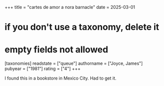 +++
title = "cartes de amor a nora barnacle"
date = 2025-03-01
# if you don't use a taxonomy, delete it
# empty fields not allowed
[taxonomies]
  readstate = ["queue"]
  authorname = ["Joyce, James"]
  pubyear = ["1981"]
  rating = ["4"]
+++

I found this in a bookstore in Mexico City. Had to get it.